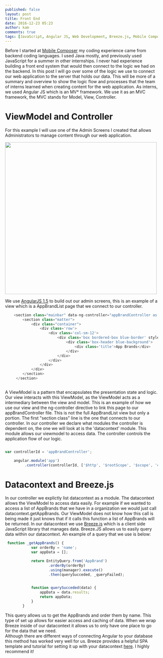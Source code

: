 ```yaml
---
published: false
layout: post
title: Front End
date: 2016-12-23 05:23
author: kam
comments: true
tags: [JavaScript, Angular JS, Web Development, Breeze.js, Mobile Composer]
---
```


Before I started at [Mobile Composer](https://www.mcomposer.com/) my coding experience came from backend coding languages. I used Java mostly, and previously used JavaScript for a summer in other internships. I never had experience building a front end system that would then connect to the logic we had on the
backend. In this post I will go over some of the logic we use to connect our web application to the server that holds our data. 
This will be more of a summary and overview to show the logic flow and processes that the team of interns learned when creating content for the web application.
As interns, we used Angular JS which is an MV* framework. We use it as an MVC framework, the MVC stands for Model, View, Controller.  

# ViewModel and Controller
For this example I will use one of the Admin Screens I created that allows Administrators to manage content through our web application. 

<img src="{{AppBrandList}}/MobileComposer.github.io/images/2017-1-2/AppBrandList.png" style="width: 500px;"/>






We use [AngularJS 1.5](https://angularjs.org/) to build out our admin screens, this is an example of a view which is a AppBrandList page that we connect to our controller. 
```JavaScript
    <section class="mainbar" data-ng-controller="appBrandController as vm">
        <section class="matter">
            <div class="container">
                <div class='row'>
                    <div class='col-sm-12'>
                        <div class='box bordered-box blue-border' style='margin-bottom:0;'>
                            <div class='box-header blue-background'>
                                <div class='title'>App Brands</div>
                            </div>
                        </div>
                    </div>
                </div>
            </div>
        </section>
     </section>
    
```
A ViewModel is a pattern that encapsulates the presentation state and logic. Our view interacts with this ViewModel, as the ViewModel acts as a intermediary between the view and model.
This is an example of how we use our view and the ng-controller directive to link this page to our appBrandController file. This is not the full AppBrandList view but only a portion. The first "section class" line is the one that connects to our controller.
In our controller we declare what modules the controller is dependent on, the one we will look at is the 'datacontext' module. This module allows our viewmodel to access data. The controller controls the application flow of our logic.
```JavaScript

var controllerId = 'appBrandController';

    angular.module('app')
         .controller(controllerId, ['$http', '$rootScope', '$scope', 'common', 'datacontext', '$location', '$route', '$routeParams', 'propsBrand', appBrandController]);


```
# Datacontext and Breeze.js
In our controller we explictly list datacontext as a module. The datacontext allows the ViewModel to access data easily. For example if we wanted to access a list of AppBrands that we have in a organization we would just call datacontext.getAppBrands. 
Our ViewModel does not know how this call is being made it just knows that if it calls this function a list of AppBrands will be returned. 
In our datacontext we use [Breeze.js](http://www.getbreezenow.com/breezejs) which is a client side JavaScript library that manages data. Breeze.JS allows us to easily query data within our datacontext. An example of a query that we use is below: 
```JavaScript
 function _getAppBrands() {
            var orderBy = 'name';
            var appData = [];

            return EntityQuery.from('AppBrand')
                    .orderBy(orderBy)
                    .using(manager).execute()
                    .then(querySucceded, _queryFailed);

           
            function querySucceded(data) {
                appData = data.results;
                return appData;
            }
        }
```

This query allows us to get the AppBrands and order them by name. This type of set up allows for easier access and caching of data. When we wrap Breeze inside of our datacontext it allows us to only have one place to go for the data that we need.  
Although there are different ways of connecting Angular to your database this method has worked very well for us. Breeze provides a helpful SPA template and tutorial for setting it up with your datacontext [here](http://www.getbreezenow.com/ng-spa-template). I highly recommend it! 